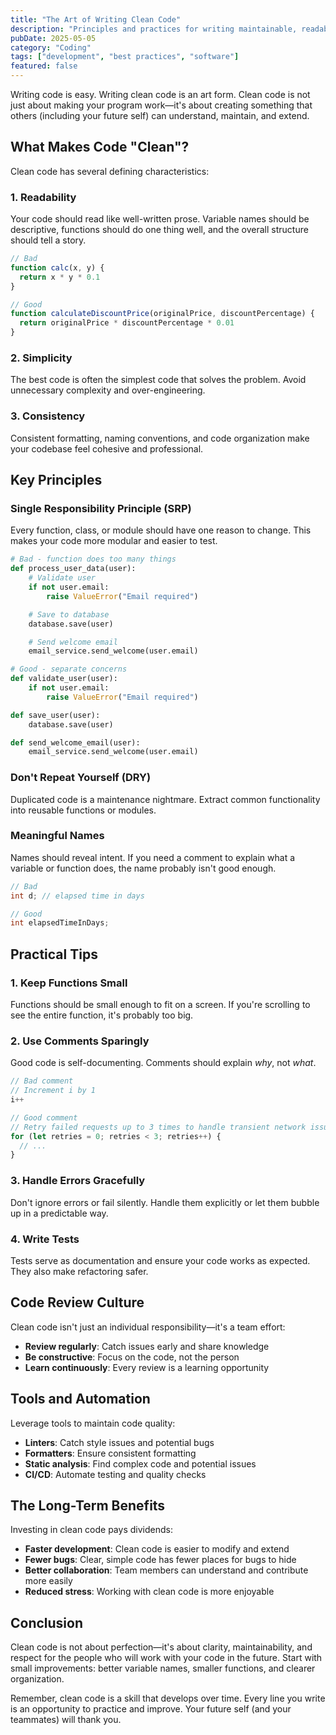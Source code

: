 ```yaml
---
title: "The Art of Writing Clean Code"
description: "Principles and practices for writing maintainable, readable code that stands the test of time."
pubDate: 2025-05-05
category: "Coding"
tags: ["development", "best practices", "software"]
featured: false
---
```


Writing code is easy. Writing clean code is an art form. Clean code is not just about making your program work—it's about creating something that others (including your future self) can understand, maintain, and extend.

## What Makes Code "Clean"?

Clean code has several defining characteristics:

### 1. Readability

Your code should read like well-written prose. Variable names should be descriptive, functions should do one thing well, and the overall structure should tell a story.

```javascript
// Bad
function calc(x, y) {
  return x * y * 0.1
}

// Good
function calculateDiscountPrice(originalPrice, discountPercentage) {
  return originalPrice * discountPercentage * 0.01
}
```

### 2. Simplicity

The best code is often the simplest code that solves the problem. Avoid unnecessary complexity and over-engineering.

### 3. Consistency

Consistent formatting, naming conventions, and code organization make your codebase feel cohesive and professional.

## Key Principles

### Single Responsibility Principle (SRP)

Every function, class, or module should have one reason to change. This makes your code more modular and easier to test.

```python
# Bad - function does too many things
def process_user_data(user):
    # Validate user
    if not user.email:
        raise ValueError("Email required")

    # Save to database
    database.save(user)

    # Send welcome email
    email_service.send_welcome(user.email)

# Good - separate concerns
def validate_user(user):
    if not user.email:
        raise ValueError("Email required")

def save_user(user):
    database.save(user)

def send_welcome_email(user):
    email_service.send_welcome(user.email)
```

### Don't Repeat Yourself (DRY)

Duplicated code is a maintenance nightmare. Extract common functionality into reusable functions or modules.

### Meaningful Names

Names should reveal intent. If you need a comment to explain what a variable or function does, the name probably isn't good enough.

```java
// Bad
int d; // elapsed time in days

// Good
int elapsedTimeInDays;
```

## Practical Tips

### 1. Keep Functions Small

Functions should be small enough to fit on a screen. If you're scrolling to see the entire function, it's probably too big.

### 2. Use Comments Sparingly

Good code is self-documenting. Comments should explain _why_, not _what_.

```javascript
// Bad comment
// Increment i by 1
i++

// Good comment
// Retry failed requests up to 3 times to handle transient network issues
for (let retries = 0; retries < 3; retries++) {
  // ...
}
```

### 3. Handle Errors Gracefully

Don't ignore errors or fail silently. Handle them explicitly or let them bubble up in a predictable way.

### 4. Write Tests

Tests serve as documentation and ensure your code works as expected. They also make refactoring safer.

## Code Review Culture

Clean code isn't just an individual responsibility—it's a team effort:

- **Review regularly**: Catch issues early and share knowledge
- **Be constructive**: Focus on the code, not the person
- **Learn continuously**: Every review is a learning opportunity

## Tools and Automation

Leverage tools to maintain code quality:

- **Linters**: Catch style issues and potential bugs
- **Formatters**: Ensure consistent formatting
- **Static analysis**: Find complex code and potential issues
- **CI/CD**: Automate testing and quality checks

## The Long-Term Benefits

Investing in clean code pays dividends:

- **Faster development**: Clean code is easier to modify and extend
- **Fewer bugs**: Clear, simple code has fewer places for bugs to hide
- **Better collaboration**: Team members can understand and contribute more easily
- **Reduced stress**: Working with clean code is more enjoyable

## Conclusion

Clean code is not about perfection—it's about clarity, maintainability, and respect for the people who will work with your code in the future. Start with small improvements: better variable names, smaller functions, and clearer organization.

Remember, clean code is a skill that develops over time. Every line you write is an opportunity to practice and improve. Your future self (and your teammates) will thank you.

